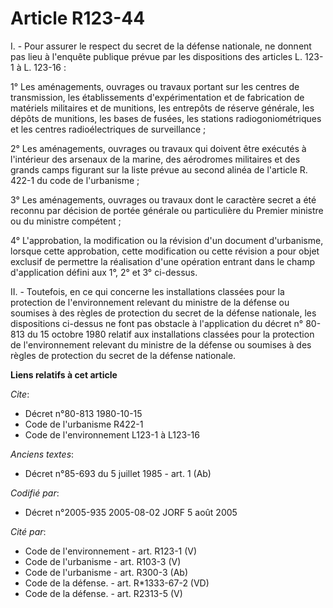 # Article R123-44

I. - Pour assurer le respect du secret de la défense nationale, ne donnent pas lieu à l'enquête publique prévue par les
dispositions des articles L. 123-1 à L. 123-16 :

1° Les aménagements, ouvrages ou travaux portant sur les centres de transmission, les établissements d'expérimentation et de
fabrication de matériels militaires et de munitions, les entrepôts de réserve générale, les dépôts de munitions, les bases de
fusées, les stations radiogoniométriques et les centres radioélectriques de surveillance ;

2° Les aménagements, ouvrages ou travaux qui doivent être exécutés à l'intérieur des arsenaux de la marine, des aérodromes
militaires et des grands camps figurant sur la liste prévue au second alinéa de l'article R. 422-1 du code de l'urbanisme ;

3° Les aménagements, ouvrages ou travaux dont le caractère secret a été reconnu par décision de portée générale ou
particulière du Premier ministre ou du ministre compétent ;

4° L'approbation, la modification ou la révision d'un document d'urbanisme, lorsque cette approbation, cette modification ou
cette révision a pour objet exclusif de permettre la réalisation d'une opération entrant dans le champ d'application défini
aux 1°, 2° et 3° ci-dessus.

II. - Toutefois, en ce qui concerne les installations classées pour la protection de l'environnement relevant du ministre de
la défense ou soumises à des règles de protection du secret de la défense nationale, les dispositions ci-dessus ne font pas
obstacle à l'application du décret n° 80-813 du 15 octobre 1980 relatif aux installations classées pour la protection de
l'environnement relevant du ministre de la défense ou soumises à des règles de protection du secret de la défense nationale.

**Liens relatifs à cet article**

_Cite_:

  - Décret n°80-813 1980-10-15
  - Code de l'urbanisme R422-1
  - Code de l'environnement L123-1 à L123-16

_Anciens textes_:

  - Décret n°85-693 du 5 juillet 1985 - art. 1 (Ab)

_Codifié par_:

  - Décret n°2005-935 2005-08-02 JORF 5 août 2005

_Cité par_:

  - Code de l'environnement - art. R123-1 (V)
  - Code de l'urbanisme - art. R103-3 (V)
  - Code de l'urbanisme - art. R300-3 (Ab)
  - Code de la défense. - art. R*1333-67-2 (VD)
  - Code de la défense. - art. R2313-5 (V)
